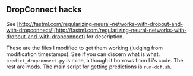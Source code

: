 DropConnect hacks
-----------------

See [http://fastml.com/regularizing-neural-networks-with-dropout-and-with-dropconnect/](http://fastml.com/regularizing-neural-networks-with-dropout-and-with-dropconnect) for description.

These are the files I modified to get them working (judging from modification timestamps). See if you can discern what is what. `predict_dropconnect.py` is mine, although it borrows from Li's code. The rest are mods. The main script for getting predictions is `run-dcf.sh`.

